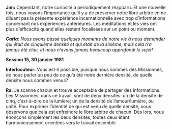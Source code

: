 <p><strong>Jim:</strong> Cependant, notre curiosité a périodiquement réapparu. Et une nouvelle fois, nous voyons l’importance qu’il y a de préserver notre libre arbitre en ne diluant pas la présente expérience incarnationnelle avec trop d’informations concernant nos expériences antérieures. Les méditations et les vies ont plus d’efficacité quand elles restent focalisées sur un point ou moment.</p>
<p><em><strong>Carla:</strong> Nous avons passé quelques moments de notre vie à nous demander qui était de cinquième densité et qui était de la sixième, mais cela n’a jamais été clair, et nous n’avons jamais beaucoup approfondi le sujet!</em></p>
<p><strong>Session 15, 30 janvier 1981</strong></p>
<p><strong>Interlocuteur:</strong> Vous est-il possible, puisque nous sommes des Missionnés, de nous parler un peu de ce qu’a été notre dernière densité, de quelle densité nous sommes venus?</p>
<p><strong>Ra:</strong> Je scanne chacun et trouve acceptable de partager des informations. Les Missionnés, dans ce travail, sont de deux densités: un de la densité de cinq, c’est-à-dire de la lumière; un de la densité de l’amour/lumière, ou unité. Pour exprimer l’identité de qui est venu de quelle densité, nous observons que cela est enfreindre le libre arbitre de chacun. Dès lors, nous énonçons simplement les deux densités, toutes deux étant harmonieusement orientées vers le travail ensemble.</p>